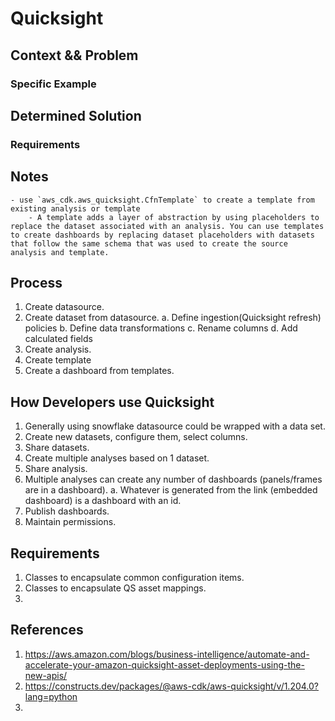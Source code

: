 # Quicksight

## Context && Problem 

### Specific Example

## Determined Solution

### Requirements


## Notes 
    - use `aws_cdk.aws_quicksight.CfnTemplate` to create a template from existing analysis or template
        - A template adds a layer of abstraction by using placeholders to replace the dataset associated with an analysis. You can use templates to create dashboards by replacing dataset placeholders with datasets that follow the same schema that was used to create the source analysis and template.


## Process

1. Create datasource. 
2. Create dataset from datasource.
    a. Define ingestion(Quicksight refresh) policies
    b. Define data transformations
    c. Rename columns
    d. Add calculated fields
3. Create analysis. 
4. Create template
5. Create a dashboard from templates.

## How Developers use Quicksight
1. Generally using snowflake datasource could be wrapped with a data set. 
2. Create new datasets, configure them, select columns. 
3. Share datasets.
4. Create multiple analyses based on 1 dataset. 
5. Share analysis.
6. Multiple analyses can create any number of dashboards (panels/frames are in a dashboard). 
    a. Whatever is generated from the link (embedded dashboard) is a dashboard with an id.
7. Publish dashboards.
8. Maintain permissions.

## Requirements
1. Classes to encapsulate common configuration items.
2. Classes to encapsulate QS asset mappings. 
3. 


## References
1. https://aws.amazon.com/blogs/business-intelligence/automate-and-accelerate-your-amazon-quicksight-asset-deployments-using-the-new-apis/
2. https://constructs.dev/packages/@aws-cdk/aws-quicksight/v/1.204.0?lang=python
3. 